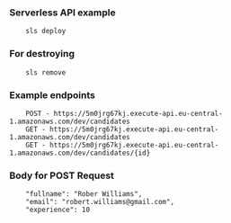 ### Serverless API example

```
    sls deploy
```
### For destroying
```
    sls remove
```

### Example endpoints
```
    POST - https://5m0jrg67kj.execute-api.eu-central-1.amazonaws.com/dev/candidates
    GET - https://5m0jrg67kj.execute-api.eu-central-1.amazonaws.com/dev/candidates
    GET - https://5m0jrg67kj.execute-api.eu-central-1.amazonaws.com/dev/candidates/{id}
```
### Body for POST Request
```
    "fullname": "Rober Williams",
    "email": "robert.williams@gmail.com",
    "experience": 10
```